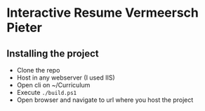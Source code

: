 # Interactive Resume Vermeersch Pieter
## Installing the project
- Clone the repo
- Host in any webserver (I used IIS)
- Open cli on ~/Curriculum
- Execute `./build.ps1`
- Open browser and navigate to url where you host the project

